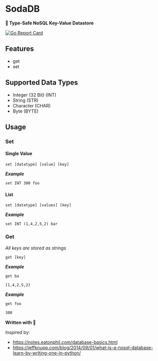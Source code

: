 # SodaDB
**🥤 Type-Safe NoSQL Key-Value Datastore**

[![Go Report Card](https://goreportcard.com/badge/github.com/ReubenMathew/SodaDB)](https://goreportcard.com/report/github.com/ReubenMathew/SodaDB)

Features
---
- get
- set

Supported Data Types
---
- Integer (32 Bit) (INT)
- String (STR)
- Character (CHAR)
- Byte (BYTE)

Usage
---
### Set
#### Single Value
```
set [datatype] [value] [key]
```
***Example*** 
```
set INT 300 foo
```

#### List
```
set [datatype] [values] [key]
```
***Example*** 
```
set INT (1,4,2,5,2) bar
```


### Get
*All keys are stored as strings*
```
get [key]
```
***Example*** 
```
get ba
```
```bash
(1,4,2,5,2)
```
***Example*** 
```
get foo
```
```bash
300
```


**Written with 💙**





Inspired by: 
- https://notes.eatonphil.com/database-basics.html
- https://jeffknupp.com/blog/2014/09/01/what-is-a-nosql-database-learn-by-writing-one-in-python/

